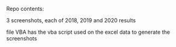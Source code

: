Repo contents:

3 screenshots, each of 2018, 2019 and 2020 results

file VBA has the vba script used on the excel data to generate the screenshots
